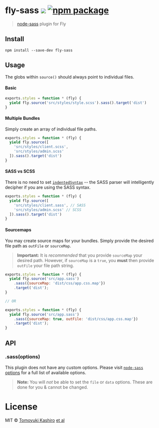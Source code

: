 # fly-sass [![][travis-badge]][travis-link] [![npm package][npm-ver-link]][npm-pkg-link]

> [node-sass](https://github.com/sass/node-sass) plugin for Fly

## Install

```
npm install --save-dev fly-sass
```

## Usage

The globs within `source()` should always point to individual files. 

#### Basic

```js
exports.styles = function * (fly) {
  yield fly.source('src/styles/style.scss').sass().target('dist')
}
```

#### Multiple Bundles

Simply create an array of individual file paths.

```js
exports.styles = function * (fly) {
  yield fly.source([
    'src/styles/client.scss',
    'src/styles/admin.scss'
  ]).sass().target('dist')
}
```

#### SASS vs SCSS

There is no need to set [`indentedSyntax`](https://github.com/sass/node-sass#indentedsyntax) -- the SASS parser will intelligently decipher if you are using the SASS syntax.

```js
exports.styles = function * (fly) {
  yield fly.source([
    'src/styles/client.sass', // SASS
    'src/styles/admin.scss' // SCSS
  ]).sass().target('dist')
}
```

#### Sourcemaps

You may create source maps for your bundles. Simply provide the desired file path as `outFile` or `sourceMap`.

> **Important:** It is _recommended_ that you provide `sourceMap` your desired path. However, if `sourceMap` is a `true`, you **must** then provide `outFile` your file path string.

```js
exports.styles = function * (fly) {
  yield fly.source('src/app.sass')
    .sass({sourceMap: 'dist/css/app.css.map'})
    .target('dist');
}

// OR

exports.styles = function * (fly) {
  yield fly.source('src/app.sass')
    .sass({sourceMap: true, outFile: 'dist/css/app.css.map'})
    .target('dist');
}
```

## API

### .sass(options)

This plugin does not have any custom options. Please visit [`node-sass` options](https://github.com/sass/node-sass#options) for a full list of available options.

> **Note:** You will _not_ be able to set the `file` or `data` options. These are done for you & cannot be changed.

# License

MIT © [Tomoyuki Kashiro](http://tomoyukikashiro.me) [et al](https://github.com/kashiro/fly-sass/graphs/contributors)

[npm-pkg-link]: https://www.npmjs.org/package/fly-sass
[npm-ver-link]: https://img.shields.io/npm/v/fly-sass.svg?style=flat-square
[travis-link]:  https://travis-ci.org/kashiro/fly-sass
[travis-badge]: http://img.shields.io/travis/kashiro/fly-sass.svg?style=flat-square
